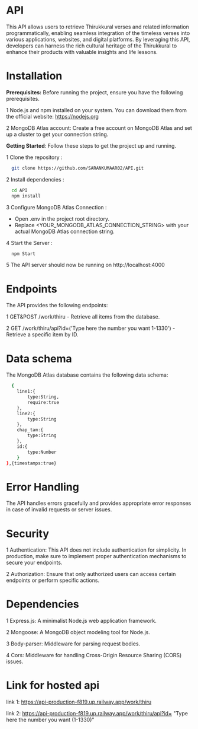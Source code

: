 
# API

This API allows users to retrieve Thirukkural verses and related information programmatically, enabling seamless integration of the timeless verses into various applications, websites, and digital platforms. By leveraging this API, developers can harness the rich cultural heritage of the Thirukkural to enhance their products with valuable insights and life lessons. 

# Installation

__Prerequisites:__ 
Before running the project, ensure you have the following prerequisites.

1 Node.js and npm installed on your system. You can download them from the official website: https://nodejs.org

2 MongoDB Atlas account: Create a free account on MongoDB Atlas and set up a cluster to get your connection string.

__Getting Started__:
Follow these steps to get the project up and running.

1 Clone the repository :
```bash
  git clone https://github.com/SARANKUMAAR02/API.git
```
2 Install dependencies :
```bash
  cd API
  npm install
```
3 Configure MongoDB Atlas Connection :

- Open .env in the project root directory.
- Replace <YOUR_MONGODB_ATLAS_CONNECTION_STRING> with your actual MongoDB Atlas connection string.

4 Start the Server :
```bash
  npm Start
```
5 The API server should now be running on http://localhost:4000
          
# Endpoints

The API provides the following endpoints:

1 GET&POST /work/thiru - Retrieve all items from the database.

2 GET /work/thiru/api?id=('Type here the number you want 1-1330') - Retrieve a specific item by ID.

# Data schema

The MongoDB Atlas database contains the following data schema:

```bash
  {
    line1:{
        type:String,
        require:true
    },
    line2:{
        type:String
    },
    chap_tam:{
        type:String
    },
    id:{
        type:Number
    }
},{timestamps:true}
```

# Error Handling

The API handles errors gracefully and provides appropriate error responses in case of invalid requests or server issues.

# Security

1 Authentication: This API does not include authentication for simplicity. In production, make sure to implement proper authentication mechanisms to secure your endpoints.

2 Authorization: Ensure that only authorized users can access certain endpoints or perform specific actions.

# Dependencies

1 Express.js: A minimalist Node.js web application framework.

2 Mongoose: A MongoDB object modeling tool for Node.js.

3 Body-parser: Middleware for parsing request bodies.

4 Cors: Middleware for handling Cross-Origin Resource Sharing  (CORS) issues.

# Link for hosted api

link 1: https://api-production-f819.up.railway.app/work/thiru

link 2: https://api-production-f819.up.railway.app/work/thiru/api?id= "Type here the number you want (1-1330)"
